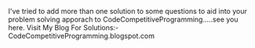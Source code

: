 I've tried to add more than one solution to some questions to aid into your problem solving apporach to CodeCompetitiveProgramming.....see you here.
Visit My Blog For Solutions:- CodeCompetitiveProgramming.blogspot.com
